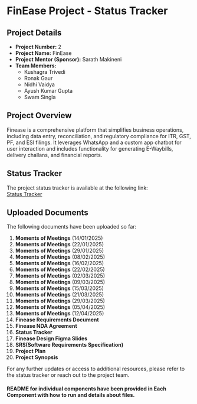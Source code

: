 # FinEase Project - Status Tracker

## Project Details
- **Project Number:** 2  
- **Project Name:** FinEase  
- **Project Mentor (Sponsor):** Sarath Makineni  
- **Team Members:**  
  - Kushagra Trivedi  
  - Ronak Gaur  
  - Nidhi Vaidya  
  - Ayush Kumar Gupta  
  - Swam Singla  

## Project Overview
Finease is a comprehensive platform that simplifies business operations, including data entry, reconciliation, and regulatory compliance for ITR, GST, PF, and ESI filings. It leverages WhatsApp and a custom app chatbot for user interaction and includes functionality for generating E-Waybills, delivery challans, and financial reports.

## Status Tracker
The project status tracker is available at the following link:  
[Status Tracker](https://iiithydstudents-my.sharepoint.com/:x:/g/personal/kushagra_trivedi_students_iiit_ac_in/EW3DIAY4GFFProyh9ikhpjYBcOJFgc7tslK2HmlUOCc-qQ)

## Uploaded Documents
The following documents have been uploaded so far:
1. **Moments of Meetings** (14/01/2025)
2. **Moments of Meetings** (22/01/2025)
3. **Moments of Meetings** (29/01/2025)
4. **Moments of Meetings** (08/02/2025)
5. **Moments of Meetings** (16/02/2025)
6. **Moments of Meetings** (22/02/2025)
7. **Moments of Meetings** (02/03/2025)
8. **Moments of Meetings** (09/03/2025)
9. **Moments of Meetings** (15/03/2025)
10. **Moments of Meetings** (21/03/2025)
11. **Moments of Meetings** (29/03/2025)
12. **Moments of Meetings** (05/04/2025)
13. **Moments of Meetings** (12/04/2025)
14. **Finease Requirements Document**  
15. **Finease NDA Agreement**  
16. **Status Tracker**  
17. **Finease Design Figma Slides**
18. **SRS(Software Requirements Specification)**
19. **Project Plan**
20. **Project Synopsis**

For any further updates or access to additional resources, please refer to the status tracker or reach out to the project team.

#### README for individual components have been provided in Each Component with how to run and details about files. 
